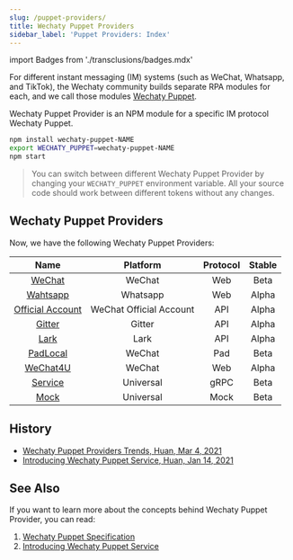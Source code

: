 ```yaml
---
slug: /puppet-providers/
title: Wechaty Puppet Providers
sidebar_label: 'Puppet Providers: Index'
---
```


import Badges from './transclusions/badges.mdx'

<Badges />

For different instant messaging (IM) systems (such as WeChat, Whatsapp, and TikTok), the Wechaty community builds separate RPA modules for each, and we call those modules [Wechaty Puppet](https://github.com/wechaty/wechaty-puppet).

Wechaty Puppet Provider is an NPM module for a specific IM protocol Wechaty Puppet.

```sh
npm install wechaty-puppet-NAME
export WECHATY_PUPPET=wechaty-puppet-NAME
npm start
```

> You can switch between different Wechaty Puppet Provider by changing your `WECHATY_PUPPET` environment variable. All your source code should work between different tokens without any changes.

## Wechaty Puppet Providers

Now, we have the following Wechaty Puppet Providers:

| Name | Platform | Protocol | Stable |
| :---: | :---: | :---: | :---: |
| [WeChat](wechat.md) | WeChat | Web | Beta |
| [Wahtsapp](whatsapp.md) | Whatsapp | Web | Alpha |
| [Official Account](official-account/) | WeChat Official Account | API | Alpha |
| [Gitter](gitter.md) | Gitter | API | Alpha |
| [Lark](lark.md) | Lark | API | Alpha |
| [PadLocal](padlocal.md) | WeChat | Pad | Beta |
| [WeChat4U](wechat4u.md) | WeChat | Web | Alpha |
| [Service](service.md) | Universal | gRPC | Beta |
| [Mock](mock.md) | Universal | Mock | Beta |

## History

- [Wechaty Puppet Providers Trends, Huan, Mar 4, 2021](https://wechaty.js.org/2021/03/04/wechaty-puppet-providers-trends/)
- [Introducing Wechaty Puppet Service, Huan, Jan 14, 2021](https://wechaty.js.org/2021/01/14/wechaty-puppet-service/)

## See Also

If you want to learn more about the concepts behind Wechaty Puppet Provider, you can read:

1. [Wechaty Puppet Specification](specifications/puppet.md)
1. [Introducing Wechaty Puppet Service](https://wechaty.js.org/2021/01/14/wechaty-puppet-service/)
